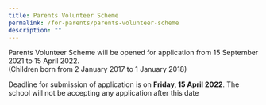 ```yaml
---
title: Parents Volunteer Scheme
permalink: /for-parents/parents-volunteer-scheme
description: ""
---
```

<p>Parents Volunteer Scheme will be opened for application from 15 September 2021 to 15 April 2022.<br />(Children born from 2 January 2017 to 1 January 2018)</p>
<p>Deadline for submission of application is on&nbsp;<strong>Friday, 15 April 2022</strong>. The school will not be accepting any application after this date</p>